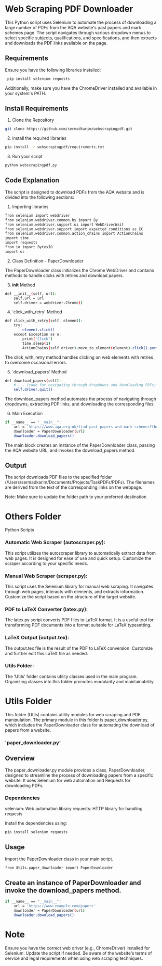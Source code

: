 
# Web Scraping PDF Downloader

This Python script uses Selenium to automate the process of downloading a large number of PDFs from the AQA website's past papers and mark schemes page. The script navigates through various dropdown menus to select specific subjects, qualifications, and specifications, and then extracts and downloads the PDF links available on the page.




## Requirements

Ensure you have the following libraries installed:

```bash
 pip install selenium requests
```
Additionally, make sure you have the ChromeDriver installed and available in your system's PATH.

## Install Requirements
1. Clone the Repository
```bash
git clone https://github.com/sermadkarim/webscrapingpdf.git
```

2. Install the required libraries
```bash
pip install -r webscrapingpdf/requirements.txt
```
3. Run your script
```bash
python webscrapingpdf.py
```


## Code Explanation
The script is designed to download PDFs from the AQA website and is divided into the following sections:
1. Importing libraries
```bash
from selenium import webdriver
from selenium.webdriver.common.by import By
from selenium.webdriver.support.ui import WebDriverWait
from selenium.webdriver.support import expected_conditions as EC
from selenium.webdriver.common.action_chains import ActionChains
import time
import requests
from io import BytesIO
import os
```

2. Class Definition - PaperDownloader

The PaperDownloader class initializes the Chrome WebDriver and contains methods to handle clicks with retries and download papers.

3. __init__ Method
```bash
def __init__(self, url):
    self.url = url
    self.driver = webdriver.Chrome()
```

4. 'click_with_retry' Method
```bash
def click_with_retry(self, element):
    try:
        element.click()
    except Exception as e:
        print("Click")
        time.sleep(1)
        ActionChains(self.driver).move_to_element(element).click().perform()
```
The click_with_retry method handles clicking on web elements with retries to overcome occasional errors.

5. 'download_papers' Method
```bash
def download_papers(self):
    # ... (code for navigating through dropdowns and downloading PDFs)
    self.driver.quit()

```
The download_papers method automates the process of navigating through dropdowns, extracting PDF links, and downloading the corresponding files.

6. Main Execution
```bash
if __name__ == "__main__":
    url = 'https://www.aqa.org.uk/find-past-papers-and-mark-schemes?fbclid=IwAR050K1AJ7ej8hMDKweXl4Th9maH4PUYxgOa7Wf9J-GVUHRzBVm_pgwvZcU'
    downloader = PaperDownloader(url)
    downloader.download_papers()
```
The main block creates an instance of the PaperDownloader class, passing the AQA website URL, and invokes the download_papers method.

## Output

The script downloads PDF files to the specified folder (/Users/sermadkarim/Documents/Projects/TaskPDFs/PDFs). The filenames are derived from the text of the corresponding links on the webpage.

Note: Make sure to update the folder path to your preferred destination.


# Others Folder
Python Scripts

### Automatic Web Scraper (autoscraper.py):
This script utilizes the autoscraper library to automatically extract data from web pages. It is designed for ease of use and quick setup. Customize the scraper according to your specific needs.
### Manual Web Scraper (scraper.py):
This script uses the Selenium library for manual web scraping. It navigates through web pages, interacts with elements, and extracts information. Customize the script based on the structure of the target website.
### PDF to LaTeX Converter (latex.py):
The latex.py script converts PDF files to LaTeX format. It is a useful tool for transforming PDF documents into a format suitable for LaTeX typesetting.
### LaTeX Output (output.tex):
The output.tex file is the result of the PDF to LaTeX conversion. Customize and further edit this LaTeX file as needed.
### Utils Folder:
The 'Utils' folder contains utility classes used in the main program. Organizing classes into this folder promotes modularity and maintainability.

# Utils Folder
This folder (Utils) contains utility modules for web scraping and PDF manipulation. The primary module in this folder is paper_downloader.py, which includes the PaperDownloader class for automating the download of papers from a website.

### 'paper_downloader.py'

## Overview

The paper_downloader.py module provides a class, PaperDownloader, designed to streamline the process of downloading papers from a specific website. It uses Selenium for web automation and Requests for downloading PDFs.

### Dependencies
selenium: Web automation library
requests: HTTP library for handling requests

Install the dependencies using:
```bash
pip install selenium requests
```
## Usage
Import the PaperDownloader class in your main script.
```bash
from Utils.paper_downloader import PaperDownloader
```

## Create an instance of PaperDownloader and invoke the download_papers method.
```bash
if __name__ == "__main__":
    url = 'https://www.example.com/papers'
    downloader = PaperDownloader(url)
    downloader.download_papers()
```
# Note
Ensure you have the correct web driver (e.g., ChromeDriver) installed for Selenium. Update the script if needed.
Be aware of the website's terms of service and legal requirements when using web scraping techniques.

